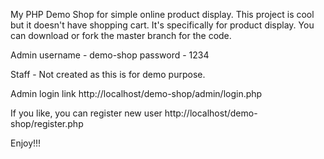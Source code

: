 My PHP Demo Shop for simple online product display. This project is cool but it doesn't have shopping cart. It's specifically for product display. You can download or fork the master branch for the code.

Admin 
username - demo-shop 
password - 1234

Staff - Not created as this is for demo purpose.

Admin login link http://localhost/demo-shop/admin/login.php

If you like, you can register new user http://localhost/demo-shop/register.php

Enjoy!!!
